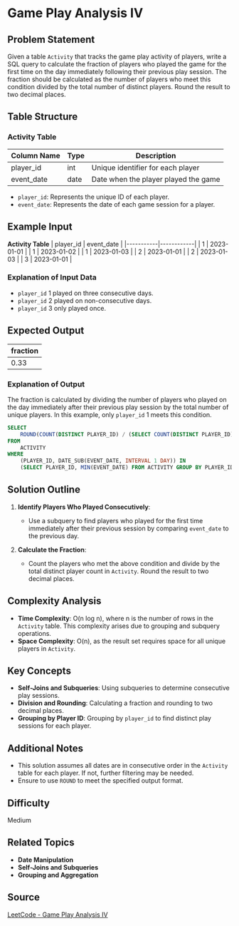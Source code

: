# Game Play Analysis IV

## Problem Statement
Given a table `Activity` that tracks the game play activity of players, write a SQL query to calculate the fraction of players who played the game for the first time on the day immediately following their previous play session. The fraction should be calculated as the number of players who meet this condition divided by the total number of distinct players. Round the result to two decimal places.

## Table Structure

### Activity Table
| Column Name | Type    | Description                            |
|-------------|---------|----------------------------------------|
| player_id   | int     | Unique identifier for each player      |
| event_date  | date    | Date when the player played the game   |

- `player_id`: Represents the unique ID of each player.
- `event_date`: Represents the date of each game session for a player.

## Example Input

**Activity Table**
| player_id | event_date |
|-----------|------------|
| 1         | 2023-01-01 |
| 1         | 2023-01-02 |
| 1         | 2023-01-03 |
| 2         | 2023-01-01 |
| 2         | 2023-01-03 |
| 3         | 2023-01-01 |

### Explanation of Input Data
- `player_id` 1 played on three consecutive days.
- `player_id` 2 played on non-consecutive days.
- `player_id` 3 only played once.

## Expected Output

| fraction |
|----------|
| 0.33     |

### Explanation of Output
The fraction is calculated by dividing the number of players who played on the day immediately after their previous play session by the total number of unique players. In this example, only `player_id` 1 meets this condition.

```sql
SELECT
    ROUND(COUNT(DISTINCT PLAYER_ID) / (SELECT COUNT(DISTINCT PLAYER_ID) FROM ACTIVITY), 2) AS fraction
FROM 
    ACTIVITY
WHERE 
    (PLAYER_ID, DATE_SUB(EVENT_DATE, INTERVAL 1 DAY)) IN 
    (SELECT PLAYER_ID, MIN(EVENT_DATE) FROM ACTIVITY GROUP BY PLAYER_ID);
```

## Solution Outline

1. **Identify Players Who Played Consecutively**:
   - Use a subquery to find players who played for the first time immediately after their previous session by comparing `event_date` to the previous day.

2. **Calculate the Fraction**:
   - Count the players who met the above condition and divide by the total distinct player count in `Activity`. Round the result to two decimal places.

## Complexity Analysis
- **Time Complexity**: O(n log n), where n is the number of rows in the `Activity` table. This complexity arises due to grouping and subquery operations.
- **Space Complexity**: O(n), as the result set requires space for all unique players in `Activity`.

## Key Concepts
- **Self-Joins and Subqueries**: Using subqueries to determine consecutive play sessions.
- **Division and Rounding**: Calculating a fraction and rounding to two decimal places.
- **Grouping by Player ID**: Grouping by `player_id` to find distinct play sessions for each player.

## Additional Notes
- This solution assumes all dates are in consecutive order in the `Activity` table for each player. If not, further filtering may be needed.
- Ensure to use `ROUND` to meet the specified output format.

## Difficulty
Medium

## Related Topics
- **Date Manipulation**
- **Self-Joins and Subqueries**
- **Grouping and Aggregation**

## Source
[LeetCode - Game Play Analysis IV](https://leetcode.com/problems/game-play-analysis-iv/description/?envType=study-plan-v2&envId=top-sql-50)
